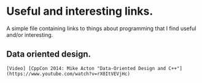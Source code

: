 Useful and interesting links.
=============================

A simple file containing links to things about programming that I find useful and/or interesting.


Data oriented design.
---------------------

    [Video] [CppCon 2014: Mike Acton "Data-Oriented Design and C++"](https://www.youtube.com/watch?v=rX0ItVEVjHc)